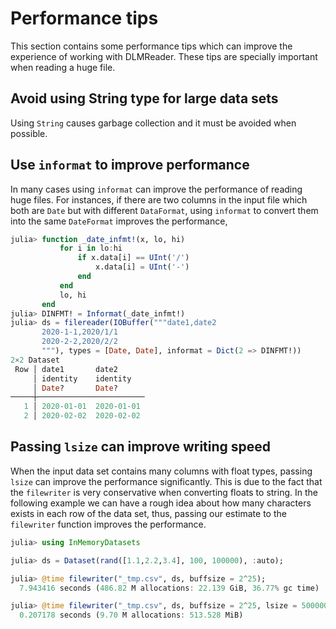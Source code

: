 # Performance tips

This section contains some performance tips which can improve the experience of working with DLMReader. These tips are specially important when reading a huge file.

## Avoid using String type for large data sets

Using `String` causes garbage collection and it must be avoided when possible. 

## Use `informat` to improve performance

In many cases using `informat` can improve the performance of reading huge files. For instances, if there are two columns in the input file which both are `Date` but with different `DataFormat`, using `informat` to convert them into the same `DateFormat` improves the performance,

```julia
julia> function _date_infmt!(x, lo, hi)
           for i in lo:hi
               if x.data[i] == UInt('/')
                   x.data[i] = UInt('-')
               end
           end
           lo, hi
       end
julia> DINFMT! = Informat(_date_infmt!)
julia> ds = filereader(IOBuffer("""date1,date2
       2020-1-1,2020/1/1
       2020-2-2,2020/2/2
       """), types = [Date, Date], informat = Dict(2 => DINFMT!))
2×2 Dataset
 Row │ date1       date2      
     │ identity    identity   
     │ Date?       Date?      
─────┼────────────────────────
   1 │ 2020-01-01  2020-01-01
   2 │ 2020-02-02  2020-02-02
```

## Passing `lsize` can improve writing speed

When the input data set contains many columns with float types, passing `lsize` can improve the performance significantly. This is due to the fact that the `filewriter` is very conservative when converting floats to string. In the following example we can have a rough idea about how many characters exists in each row of the data set, thus, passing our estimate to the `filewriter` function improves the performance.

```julia
julia> using InMemoryDatasets

julia> ds = Dataset(rand([1.1,2.2,3.4], 100, 100000), :auto);

julia> @time filewriter("_tmp.csv", ds, buffsize = 2^25);
  7.943416 seconds (486.82 M allocations: 22.139 GiB, 36.77% gc time)

julia> @time filewriter("_tmp.csv", ds, buffsize = 2^25, lsize = 500000);
  0.207178 seconds (9.70 M allocations: 513.528 MiB)
```
